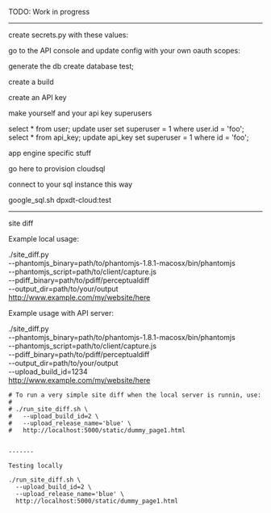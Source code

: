 TODO: Work in progress


------


create secrets.py with these values:

go to the API console and update config with your own oauth scopes:

generate the db
create database test;

create a build

create an API key

make yourself and your api key superusers

select * from user;
update user set superuser = 1 where user.id = 'foo';
select * from api_key;
update api_key set superuser = 1 where id = 'foo';



app engine specific stuff

go here to provision cloudsql

connect to your sql instance this way

google_sql.sh dpxdt-cloud:test


---

site diff


Example local usage:

./site_diff.py \
    --phantomjs_binary=path/to/phantomjs-1.8.1-macosx/bin/phantomjs \
    --phantomjs_script=path/to/client/capture.js \
    --pdiff_binary=path/to/pdiff/perceptualdiff \
    --output_dir=path/to/your/output \
    http://www.example.com/my/website/here


Example usage with API server:

./site_diff.py \
    --phantomjs_binary=path/to/phantomjs-1.8.1-macosx/bin/phantomjs \
    --phantomjs_script=path/to/client/capture.js \
    --pdiff_binary=path/to/pdiff/perceptualdiff \
    --output_dir=path/to/your/output \
    --upload_build_id=1234 \
    http://www.example.com/my/website/here



    # To run a very simple site diff when the local server is runnin, use:
    #
    # ./run_site_diff.sh \
    #   --upload_build_id=2 \
    #   --upload_release_name='blue' \
    #   http://localhost:5000/static/dummy_page1.html


    -------

    Testing locally

    ./run_site_diff.sh \
      --upload_build_id=2 \
      --upload_release_name='blue' \
      http://localhost:5000/static/dummy_page1.html
